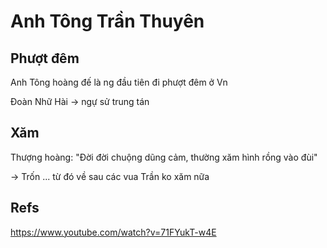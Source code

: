 # Anh Tông Trần Thuyên

## Phượt đêm 

Anh Tông hoàng đế là ng đầu tiên đi phượt đêm ở Vn

Đoàn Nhữ Hài -> ngự sử trung tán

## Xăm 
Thượng hoàng: "Đời đời chuộng dũng cảm, thường xăm hình rồng vào đùi"

-> Trốn ... từ đó về sau các vua Trần ko xăm nữa

## Refs 
https://www.youtube.com/watch?v=71FYukT-w4E